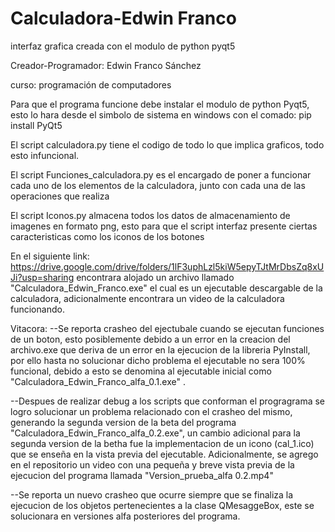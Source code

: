 # Calculadora-Edwin Franco
interfaz grafica creada con el modulo de python pyqt5

Creador-Programador: Edwin Franco Sánchez

curso: programación de computadores

Para que el programa funcione debe instalar el modulo de python Pyqt5, esto lo hara desde el simbolo de sistema en windows
con el comado: pip install PyQt5

El script calculadora.py tiene el codigo de todo lo que implica graficos, todo esto infuncional.

El script Funciones_calculadora.py es el encargado de poner a funcionar cada uno de los elementos de la calculadora, junto con cada
una de las operaciones que realiza

El script Iconos.py almacena todos los datos de almacenamiento de imagenes en formato png, esto para que el script interfaz presente ciertas caracteristicas
como los iconos de los botones

En el siguiente link: https://drive.google.com/drive/folders/1lF3uphLzl5kiW5epyTJtMrDbsZq8xUJi?usp=sharing 
encontrara alojado un archivo llamado "Calculadora_Edwin_Franco.exe" el cual es un ejecutable descargable de
la calculadora, adicionalmente encontrara un video de la calculadora funcionando.

Vitacora:
--Se reporta crasheo del ejectubale cuando se ejecutan funciones de un boton, esto posiblemente debido a un error en la creacion 
del archivo.exe que deriva de un error en la ejecucion de la libreria PyInstall, por ello hasta no solucionar dicho problema el
ejecutable no sera 100% funcional, debido a esto se denomina al ejecutable inicial como "Calculadora_Edwin_Franco_alfa_0.1.exe" .

--Despues de realizar debug a los scripts que conforman el progragrama se logro solucionar un problema relacionado con el crasheo del mismo, generando la segunda version de la beta del programa "Calculadora_Edwin_Franco_alfa_0.2.exe", un cambio adicional para la segunda version de la betha fue la implementacion de un icono (cal_1.ico) que se enseña en la vista previa del ejecutable. Adicionalmente, se agrego en el repositorio un video con una pequeña y breve vista previa de la ejecucion del programa llamada "Version_prueba_alfa 0.2.mp4"  

--Se reporta un nuevo crasheo que ocurre siempre que se finaliza la ejecucion de los objetos pertenecientes a la clase QMesaggeBox, este se solucionara en versiones alfa posteriores del programa.
